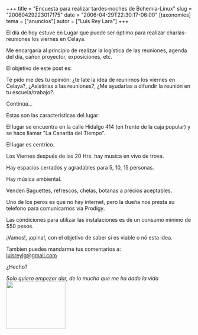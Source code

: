 +++
title = "Encuesta para realizar tardes-noches de Bohemia-Linux"
slug = "20060429223017175"
date = "2006-04-29T22:30:17-06:00"
[taxonomies]
tema = ["anuncios"]
autor = ["Luis Rey Lara"]
+++

El día de hoy estuve en Lugar que puede ser óptimo para realizar
charlas-reuniones los viernes en Celaya.

Me encargaría al principio de realizar la logística de las reuniones,
agenda del día, cañon proyector, exposiciones, etc.

El objetivo de este post es:

Te pido me des tu opinión: ¿te late la idea de reunirnos los viernes en
Celaya?, ¿Asistirías a las reuniones?, ¿Me ayudarías a difundir la
reunión en tu escuela/trabajo?.

Continúa...

<!-- more -->
Estas son las caracteristicas del lugar:

El lugar se encuentra en la calle Hidalgo 414 (en frente de la caja
popular) y se hace llamar "La Canarita del Tiempo".

El lugar es centrico.

Los Viernes después de las 20 Hrs. hay musica en vivo de trova.

Hay espacios cerrados y agradables para 5, 10, 15 personas.

Hay música ambiental.

Venden Baguettes, refrescos, chelas, botanas a precios aceptables.

Uno de los peros es que no hay internet, pero la dueña nos presta su
telefono para comunicarnos vía Prodigy.

Las condiciones para utilizar las instalaciones es de un consumo mínimo
de $50 pesos.

¡Vamos!, ¡opina!, con el objetivo de saber si es viable o nó esta idea.

Tambien puedes mandarme tus comentarios a:  
luisreylg@gmail.com

¿Hecho?

  

*Solo quiero empezar dar, de lo mucho que me ha dado la
vida*[<img src="http://glib.org.mx/images/articles/20060429223017175_1.JPG"
width="160" height="128" />](http://glib.org.mx/images/articles/20060429223017175_1_original.JPG "Ver imagen sin proporción")

